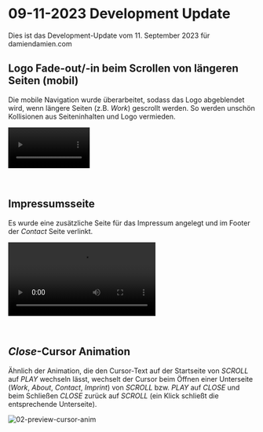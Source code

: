# 09-11-2023 Development Update

Dies ist das Development-Update vom 11. September 2023 für damiendamien.com

## Logo Fade-out/-in beim Scrollen von längeren Seiten (mobil)

Die mobile Navigation wurde überarbeitet, sodass das Logo abgeblendet wird, wenn längere Seiten (z.B. _Work_) gescrollt werden. So werden unschön Kollisionen aus Seiteninhalten und Logo vermieden.

<video 
  src     ="https://github.com/joh-sch/damiendamien.com-Update-Notes/assets/39758027/25b2b48b-d4af-4cc1-a6b5-5697d6a24e4b" 
  controls="controls" 
  style   ="max-width: 33%;">
</video>

<br>

## Impressumsseite

Es wurde eine zusätzliche Seite für das Impressum angelegt und im Footer der _Contact_ Seite verlinkt.

<video 
  src     ="https://github.com/joh-sch/damiendamien.com-Update-Notes/assets/39758027/6f02dfec-fe25-41f9-bdc5-2e79d0d80c7c" 
  controls="controls" 
  style   ="max-width: 100%;">
</video>

<br>

## _Close_-Cursor Animation

Ähnlich der Animation, die den Cursor-Text auf der Startseite von _SCROLL_ auf _PLAY_ wechseln lässt, wechselt der Cursor beim Öffnen einer Unterseite (_Work_, _About_, _Contact_, _Imprint_) von _SCROLL_ bzw. _PLAY_ auf _CLOSE_ und beim Schließen _CLOSE_ zurück auf _SCROLL_ (ein Klick schließt die entsprechende Unterseite).

![02-preview-cursor-anim](https://github.com/joh-sch/damiendamien.com-Update-Notes/assets/39758027/ef974759-bcf9-4a0e-934c-92acef56220d)


<br>
